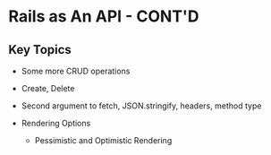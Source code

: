# Rails as An API - CONT'D

## Key Topics

* Some more CRUD operations
 * Create, Delete
 * Second argument to fetch, JSON.stringify, headers, method type

* Rendering Options
  * Pessimistic and Optimistic Rendering
  
